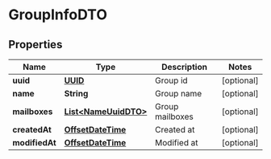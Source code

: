 # GroupInfoDTO

## Properties
Name | Type | Description | Notes
------------ | ------------- | ------------- | -------------
**uuid** | [**UUID**](UUID.md) | Group id |  [optional]
**name** | **String** | Group name |  [optional]
**mailboxes** | [**List&lt;NameUuidDTO&gt;**](NameUuidDTO.md) | Group mailboxes |  [optional]
**createdAt** | [**OffsetDateTime**](OffsetDateTime.md) | Created at |  [optional]
**modifiedAt** | [**OffsetDateTime**](OffsetDateTime.md) | Modified at |  [optional]
